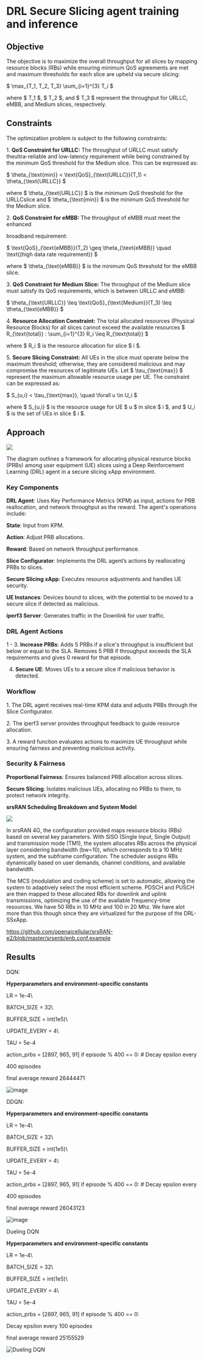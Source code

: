# DRL Secure Slicing agent training and inference

## **Objective**

The objective is to maximize the overall throughput for all slices by mapping resource blocks (RBs) while ensuring minimum QoS agreements are met and maximum thresholds for each slice are upheld via secure slicing:

$ \\max\_{T_1, T_2, T_3} \\sum\_{i=1}^{3} T_i $

where $ T_1 $, $ T_2 $, and $ T_3 $ represent the throughput for URLLC, eMBB,
and Medium slices, respectively.

## **Constraints**

The optimization problem is subject to the following constraints:

1\. **QoS Constraint for URLLC:** The throughput of URLLC must satisfy
theultra-reliable and low-latency requirement while being constrained by the
minimum QoS threshold for the Medium slice. This can be expressed as:

$ \\theta\_{\\text{min}} < \\text{QoS}\_{\\text{URLLC}}(T_1) < \\theta\_{\\text{URLLC}} $

where $ \\theta\_{\\text{URLLC}} $ is the minimum QoS threshold for the
URLLCslice and $ \\theta\_{\\text{min}} $ is the minimum QoS threshold for the
Medium slice.

2\. **QoS Constraint for eMBB:** The throughput of eMBB must meet the enhanced

broadband requirement:

$ \\text{QoS}\_{\\text{eMBB}}(T_2) \\geq \\theta\_{\\text{eMBB}} \\quad \\text{(high data rate requirement)} $

where $ \\theta\_{\\text{eMBB}} $ is the minimum QoS threshold for the eMBB slice.

3\. **QoS Constraint for Medium Slice:** The throughput of the Medium slice must satisfy its QoS requirements, which is between URLLC and eMBB:

$ \\theta\_{\\text{URLLC}} \\leq \\text{QoS}\_{\\text{Medium}}(T_3) \\leq \\theta\_{\\text{eMBB}} $

4\. **Resource Allocation Constraint:** The total allocated resources (Physical Resource Blocks) for all slices cannot exceed the available resources $ R\_{\\text{total}} $:$ \\sum\_{i=1}^{3} R_i \\leq R\_{\\text{total}} $

where $ R_i $ is the resource allocation for slice $ i $.

5\. **Secure Slicing Constraint:** All UEs in the slice must operate below the maximum threshold; otherwise, they are considered malicious and may compromise the resources of legitimate UEs. Let $ \\tau\_{\\text{max}} $ represent the maximum allowable resource usage per UE. The constraint can be expressed as:

$ S\_{u,i} < \\tau\_{\\text{max}}, \\quad \\forall u \\in U_i $

where $ S\_{u,i} $ is the resource usage for UE $ u $ in slice $ i $, and $ U_i $ is the set of UEs in slice $ i $.

## **Approach**

![](../documentation/images/drl-ss-xapp-1.png)

The diagram outlines a framework for allocating physical resource blocks (PRBs) among user equipment (UE) slices using a Deep Reinforcement Learning (DRL) agent in a secure slicing xApp environment.

### Key Components

 **DRL Agent**: Uses Key Performance Metrics (KPM) as input, actions for PRB reallocation, and network throughput as the reward. The agent's operations include:

**State**: Input from KPM.

**Action**: Adjust PRB allocations.

**Reward**: Based on network throughput performance.

**Slice Configurator**: Implements the DRL agent’s actions by reallocating PRBs to slices.

**Secure Slicing xApp**: Executes resource adjustments and handles UE security.

**UE Instances**: Devices bound to slices, with the potential to be moved to a secure slice if detected as malicious.

**iperf3 Server**: Generates traffic in the Downlink for user traffic.

### DRL Agent Actions

1 - 3. **Increase PRBs**: Adds 5 PRBs if a slice's throughput is insufficient but below or equal to the SLA. Removes 5 PRB if throughput exceeds the SLA requirements and gives 0 reward for that episode. 

4. **Secure UE**: Moves UEs to a secure slice if malicious behavior is detected.

### Workflow

1\. The DRL agent receives real-time KPM data and adjusts PRBs through the Slice Configurator.

2\. The iperf3 server provides throughput feedback to guide resource allocation.

3\. A reward function evaluates actions to maximize UE throughput while ensuring fairness and preventing malicious activity.

### Security & Fairness

**Proportional Fairness**: Ensures balanced PRB allocation across slices.

**Secure Slicing**: Isolates malicious UEs, allocating no PRBs to them, to protect network integrity.

**srsRAN Scheduling Breakdown and System Model**

![](../documentation/images/ssxapp.png)

In srsRAN 4G, the configuration provided maps resource blocks (RBs) based on several key parameters. With SISO (Single Input, Single Output) and transmission mode (TM1), the system allocates RBs across the physical layer considering bandwidth (bw=10), which corresponds to a 10 MHz system, and the subframe configuration. The scheduler assigns RBs dynamically based on user demands, channel conditions, and available bandwidth. 

The MCS (modulation and coding scheme) is set to automatic, allowing the system to adaptively select the most efficient scheme. PDSCH and PUSCH are then mapped to these allocated RBs for downlink and uplink transmissions, optimizing the use of the available frequency-time resources. We have 50 RBs in 10 MHz and 100 in 20 Mhz. We have alot more than this though since they are virtualized for the purpose of the DRL-SSxApp.

 https://github.com/openaicellular/srsRAN-e2/blob/master/srsenb/enb.conf.example

## Results

DQN:

**Hyperparameters and environment-specific constants**

LR = 1e-4\\

BATCH_SIZE = 32\\

BUFFER_SIZE = int(1e5)\\

UPDATE_EVERY = 4\\

TAU = 5e-4

action_prbs = \[2897, 965, 91\] if episode % 400 == 0: # Decay epsilon every

400 episodes

final average reward 26444471

![image](../documentation/images/DQN.png)

DDQN:

**Hyperparameters and environment-specific constants**

LR = 1e-4\\

BATCH_SIZE = 32\\

BUFFER_SIZE = int(1e5)\\

UPDATE_EVERY = 4\\

TAU = 5e-4

action_prbs = \[2897, 965, 91\] if episode % 400 == 0: # Decay epsilon every

400 episodes

final average reward 26043123

![image](../documentation/images/DDQN.png)

Dueling DQN

**Hyperparameters and environment-specific constants**

LR = 1e-4\\

BATCH_SIZE = 32\\

BUFFER_SIZE = int(1e5)\\

UPDATE_EVERY = 4\\

TAU = 5e-4

action_prbs = \[2897, 965, 91\] if episode % 400 == 0: 

Decay epsilon every 100 episodes

final average reward 25155529

![Dueling DQN](../documentation/images/duelingDQN.png)